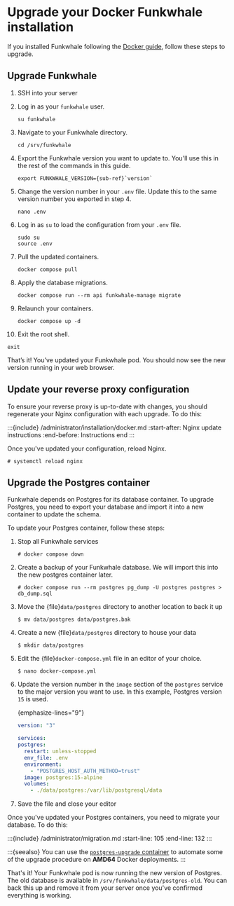 # Upgrade your Docker Funkwhale installation

If you installed Funkwhale following the [Docker guide](../installation/docker.md), follow these steps to upgrade.

## Upgrade Funkwhale

1. SSH into your server
2. Log in as your `funkwhale` user.

   ```{code-block} sh
   su funkwhale
   ```

3. Navigate to your Funkwhale directory.

   ```{code-block} sh
   cd /srv/funkwhale
   ```

4. Export the Funkwhale version you want to update to. You'll use this in the rest of the commands in this guide.

   ```{parsed-literal}
   export FUNKWHALE_VERSION={sub-ref}`version`
   ```

5. Change the version number in your `.env` file. Update this to the same version number you exported in step 4.

   ```{code-block} sh
   nano .env
   ```

6. Log in as `su` to load the configuration from your `.env` file.

   ```{code-block} sh
   sudo su
   source .env
   ```

7. Pull the updated containers.

   ```{code-block} sh
   docker compose pull
   ```

8. Apply the database migrations.

   ```{code-block} sh
   docker compose run --rm api funkwhale-manage migrate
   ```

9. Relaunch your containers.

   ```{code-block} sh
   docker compose up -d
   ```

10. Exit the root shell.

```{code-block} sh
exit
```

That’s it! You’ve updated your Funkwhale pod. You should now see the new version running in your web browser.

## Update your reverse proxy configuration

To ensure your reverse proxy is up-to-date with changes, you should regenerate your Nginx configuration with each upgrade. To do this:

:::{include} /administrator/installation/docker.md
:start-after: Nginx update instructions
:end-before: Instructions end
:::

Once you've updated your configuration, reload Nginx.

```console
# systemctl reload nginx
```

## Upgrade the Postgres container

Funkwhale depends on Postgres for its database container. To upgrade Postgres, you need to export your database and import it into a new container to update the schema.

To update your Postgres container, follow these steps:

1. Stop all Funkwhale services

   ```console
   # docker compose down
   ```

2. Create a backup of your Funkwhale database. We will import this into the new postgres container later.

   ```console
   # docker compose run --rm postgres pg_dump -U postgres postgres > db_dump.sql
   ```

3. Move the {file}`data/postgres` directory to another location to back it up

   ```console
   $ mv data/postgres data/postgres.bak
   ```

4. Create a new {file}`data/postgres` directory to house your data

   ```console
   $ mkdir data/postgres
   ```

5. Edit the {file}`docker-compose.yml` file in an editor of your choice.

   ```console
   $ nano docker-compose.yml
   ```

6. Update the version number in the `image` section of the `postgres` service to the major version you want to use. In this example, Postgres version `15` is used.

   {emphasize-lines="9"}

   ```yaml
   version: "3"

   services:
   postgres:
     restart: unless-stopped
     env_file: .env
     environment:
       - "POSTGRES_HOST_AUTH_METHOD=trust"
     image: postgres:15-alpine
     volumes:
       - ./data/postgres:/var/lib/postgresql/data
   ```

7. Save the file and close your editor

Once you've updated your Postgres containers, you need to migrate your database. To do this:

:::{include} /administrator/migration.md
:start-line: 105
:end-line: 132
:::

:::{seealso}
You can use the [`postgres-upgrade` container](https://hub.docker.com/r/tianon/postgres-upgrade/) to automate some of the upgrade procedure on **AMD64** Docker deployments.
:::

That's it! Your Funkwhale pod is now running the new version of Postgres. The old database is available in `/srv/funkwhale/data/postgres-old`. You can back this up and remove it from your server once you've confirmed everything is working.
